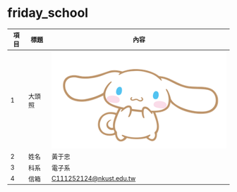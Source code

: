 # friday_school

|項目|標題|內容|
|---|---|---|
|1|大頭照|<img src="Cinnamoroll_character.png">|
|2|姓名|黃于忠|
|3|科系|電子系|
|4|信箱|C111252124@nkust.edu.tw|
